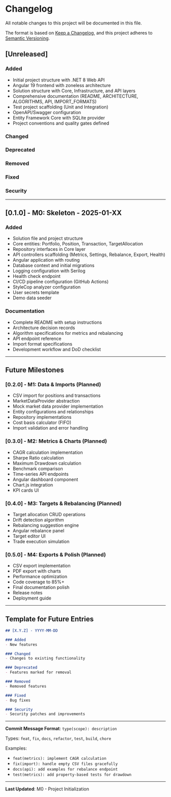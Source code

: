 # Changelog

All notable changes to this project will be documented in this file.

The format is based on [Keep a Changelog](https://keepachangelog.com/en/1.0.0/),
and this project adheres to [Semantic Versioning](https://semver.org/spec/v2.0.0.html).

## [Unreleased]

### Added
- Initial project structure with .NET 8 Web API
- Angular 19 frontend with zoneless architecture
- Solution structure with Core, Infrastructure, and API layers
- Comprehensive documentation (README, ARCHITECTURE, ALGORITHMS, API, IMPORT_FORMATS)
- Test project scaffolding (Unit and Integration)
- OpenAPI/Swagger configuration
- Entity Framework Core with SQLite provider
- Project conventions and quality gates defined

### Changed

### Deprecated

### Removed

### Fixed

### Security

---

## [0.1.0] - M0: Skeleton - 2025-01-XX

### Added
- Solution file and project structure
- Core entities: Portfolio, Position, Transaction, TargetAllocation
- Repository interfaces in Core layer
- API controllers scaffolding (Metrics, Settings, Rebalance, Export, Health)
- Angular application with routing
- Database context and initial migrations
- Logging configuration with Serilog
- Health check endpoint
- CI/CD pipeline configuration (GitHub Actions)
- StyleCop analyzer configuration
- User secrets template
- Demo data seeder

### Documentation
- Complete README with setup instructions
- Architecture decision records
- Algorithm specifications for metrics and rebalancing
- API endpoint reference
- Import format specifications
- Development workflow and DoD checklist

---

## Future Milestones

### [0.2.0] - M1: Data & Imports (Planned)
- CSV import for positions and transactions
- MarketDataProvider abstraction
- Mock market data provider implementation
- Entity configurations and relationships
- Repository implementations
- Cost basis calculator (FIFO)
- Import validation and error handling

### [0.3.0] - M2: Metrics & Charts (Planned)
- CAGR calculation implementation
- Sharpe Ratio calculation
- Maximum Drawdown calculation
- Benchmark comparison
- Time-series API endpoints
- Angular dashboard component
- Chart.js integration
- KPI cards UI

### [0.4.0] - M3: Targets & Rebalancing (Planned)
- Target allocation CRUD operations
- Drift detection algorithm
- Rebalancing suggestion engine
- Angular rebalance panel
- Target editor UI
- Trade execution simulation

### [0.5.0] - M4: Exports & Polish (Planned)
- CSV export implementation
- PDF export with charts
- Performance optimization
- Code coverage to 85%+
- Final documentation polish
- Release notes
- Deployment guide

---

## Template for Future Entries

```markdown
## [X.Y.Z] - YYYY-MM-DD

### Added
- New features

### Changed
- Changes to existing functionality

### Deprecated
- Features marked for removal

### Removed
- Removed features

### Fixed
- Bug fixes

### Security
- Security patches and improvements
```

---

**Commit Message Format**: `type(scope): description`

Types: `feat`, `fix`, `docs`, `refactor`, `test`, `build`, `chore`

Examples:
- `feat(metrics): implement CAGR calculation`
- `fix(import): handle empty CSV files gracefully`
- `docs(api): add examples for rebalance endpoint`
- `test(metrics): add property-based tests for drawdown`

---

**Last Updated**: M0 - Project Initialization
